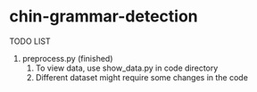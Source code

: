 # chin-grammar-detection

TODO LIST
1. preprocess.py (finished)
   1. To view data, use show_data.py in code directory
   2. Different dataset might require some changes in the code